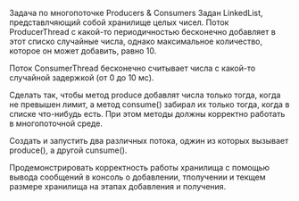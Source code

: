 Задача по многопоточке Producers & Consumers
Задан LinkedList, представлчяющий собой хранилище целых чисел.
Поток ProducerThread с какой-то периодичностью бесконечно 
добавляет в этот списко случайные числа,
однако максимальное количество, которое он может добавить, равно 10.

Поток ConsumerThread бесконечно считывает числа с какой-то случайной задержкой (от 0 до 10 мс).

Сделать так, чтобы метод produce добавлят числа только тогда,
когда не превышен лимит, а метод consume() забирал их только тогда, когда в списке что-нибудь есть.
При этом методы должны корректно работать в многопоточной среде.


Создать и запустить два различных потока, оджин из которых вызывает produce(), а другой cunsume().

Продемонстрировать корректность работы хранилища с помощью вывода сообщений в консоль о добавлении, тполучении и текщем 
размере хранилища на этапах добавления и получения.